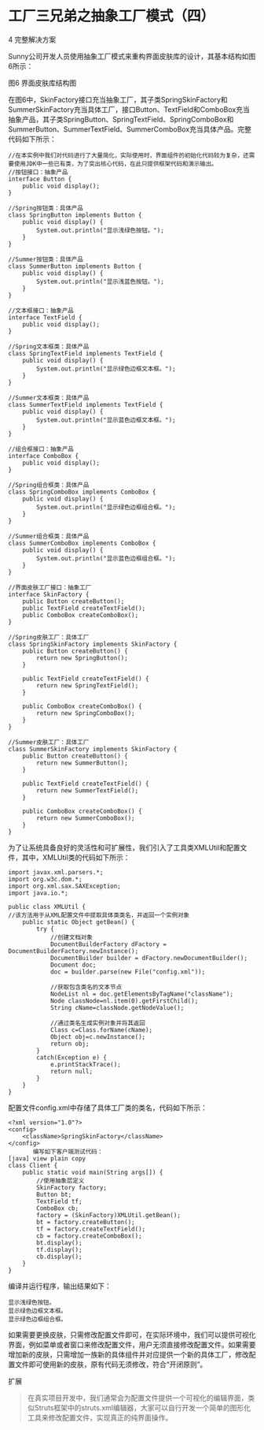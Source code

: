 # 工厂三兄弟之抽象工厂模式（四）

4 完整解决方案

Sunny公司开发人员使用抽象工厂模式来重构界面皮肤库的设计，其基本结构如图6所示：



图6 界面皮肤库结构图

在图6中，SkinFactory接口充当抽象工厂，其子类SpringSkinFactory和SummerSkinFactory充当具体工厂，接口Button、TextField和ComboBox充当抽象产品，其子类SpringButton、SpringTextField、SpringComboBox和SummerButton、SummerTextField、SummerComboBox充当具体产品。完整代码如下所示：

```
//在本实例中我们对代码进行了大量简化，实际使用时，界面组件的初始化代码较为复杂，还需要使用JDK中一些已有类，为了突出核心代码，在此只提供框架代码和演示输出。  
//按钮接口：抽象产品  
interface Button {  
    public void display();  
}  
  
//Spring按钮类：具体产品  
class SpringButton implements Button {  
    public void display() {  
        System.out.println("显示浅绿色按钮。");  
    }  
}  
  
//Summer按钮类：具体产品  
class SummerButton implements Button {  
    public void display() {  
        System.out.println("显示浅蓝色按钮。");  
    }     
}  
  
//文本框接口：抽象产品  
interface TextField {  
    public void display();  
}  
  
//Spring文本框类：具体产品  
class SpringTextField implements TextField {  
    public void display() {  
        System.out.println("显示绿色边框文本框。");  
    }  
}  
  
//Summer文本框类：具体产品  
class SummerTextField implements TextField {  
    public void display() {  
        System.out.println("显示蓝色边框文本框。");  
    }     
}  
  
//组合框接口：抽象产品  
interface ComboBox {  
    public void display();  
}  
  
//Spring组合框类：具体产品  
class SpringComboBox implements ComboBox {  
    public void display() {  
        System.out.println("显示绿色边框组合框。");  
    }  
}  
  
//Summer组合框类：具体产品  
class SummerComboBox implements ComboBox {  
    public void display() {  
        System.out.println("显示蓝色边框组合框。");  
    }     
}  
  
//界面皮肤工厂接口：抽象工厂  
interface SkinFactory {  
    public Button createButton();  
    public TextField createTextField();  
    public ComboBox createComboBox();  
}  
  
//Spring皮肤工厂：具体工厂  
class SpringSkinFactory implements SkinFactory {  
    public Button createButton() {  
        return new SpringButton();  
    }  
  
    public TextField createTextField() {  
        return new SpringTextField();  
    }  
  
    public ComboBox createComboBox() {  
        return new SpringComboBox();  
    }  
}  
  
//Summer皮肤工厂：具体工厂  
class SummerSkinFactory implements SkinFactory {  
    public Button createButton() {  
        return new SummerButton();  
    }  
  
    public TextField createTextField() {  
        return new SummerTextField();  
    }  
  
    public ComboBox createComboBox() {  
        return new SummerComboBox();  
    }  
}  
```

为了让系统具备良好的灵活性和可扩展性，我们引入了工具类XMLUtil和配置文件，其中，XMLUtil类的代码如下所示：

```
import javax.xml.parsers.*;  
import org.w3c.dom.*;  
import org.xml.sax.SAXException;  
import java.io.*;  
  
public class XMLUtil {  
//该方法用于从XML配置文件中提取具体类类名，并返回一个实例对象  
    public static Object getBean() {  
        try {  
            //创建文档对象  
            DocumentBuilderFactory dFactory = DocumentBuilderFactory.newInstance();  
            DocumentBuilder builder = dFactory.newDocumentBuilder();  
            Document doc;                             
            doc = builder.parse(new File("config.xml"));   
          
            //获取包含类名的文本节点  
            NodeList nl = doc.getElementsByTagName("className");  
            Node classNode=nl.item(0).getFirstChild();  
            String cName=classNode.getNodeValue();  
              
            //通过类名生成实例对象并将其返回  
            Class c=Class.forName(cName);  
            Object obj=c.newInstance();  
            return obj;  
        }     
        catch(Exception e) {  
            e.printStackTrace();  
            return null;  
        }  
    }  
}  
```

配置文件config.xml中存储了具体工厂类的类名，代码如下所示：

```
<?xml version="1.0"?>  
<config>  
    <className>SpringSkinFactory</className>  
</config>  
       编写如下客户端测试代码：
[java] view plain copy
class Client {  
    public static void main(String args[]) {  
        //使用抽象层定义  
        SkinFactory factory;  
        Button bt;  
        TextField tf;  
        ComboBox cb;  
        factory = (SkinFactory)XMLUtil.getBean();  
        bt = factory.createButton();  
        tf = factory.createTextField();  
        cb = factory.createComboBox();  
        bt.display();  
        tf.display();  
        cb.display();  
    }  
}  
```

编译并运行程序，输出结果如下：

```
显示浅绿色按钮。
显示绿色边框文本框。
显示绿色边框组合框。
```

如果需要更换皮肤，只需修改配置文件即可，在实际环境中，我们可以提供可视化界面，例如菜单或者窗口来修改配置文件，用户无须直接修改配置文件。如果需要增加新的皮肤，只需增加一族新的具体组件并对应提供一个新的具体工厂，修改配置文件即可使用新的皮肤，原有代码无须修改，符合“开闭原则”。
  
扩展

> 在真实项目开发中，我们通常会为配置文件提供一个可视化的编辑界面，类似Struts框架中的struts.xml编辑器，大家可以自行开发一个简单的图形化工具来修改配置文件，实现真正的纯界面操作。
